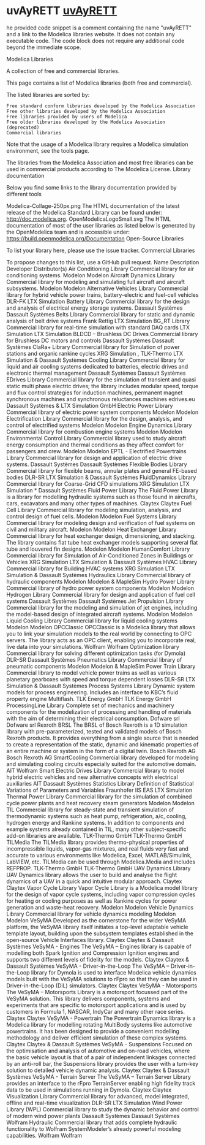 # uvAyRETT [uvAyRETT]("https://modelica.org/libraries/")

he provided code snippet is a comment containing the name "uvAyRETT" and a link to the Modelica libraries website. It does not contain any executable code. The code block does not require any additional code beyond the immediate scope.

Modelica Libraries

A collection of free and commercial libraries.

This page contains a list of Modelica libraries (both free and commercial).

The listed libraries are sorted by:

    Free standard conform libraries developed by the Modelica Association
    Free other libraries developed by the Modelica Association
    Free libraries provided by users of Modelica
    Free older libraries developed by the Modelica Association (deprecated)
    Commercial libraries

Note that the usage of a Modelica library requires a Modelica simulation environment, see the tools page.

The libraries from the Modelica Association and most free libraries can be used in commercial products according to The Modelica License.
Library documentation

Below you find some links to the library documentation provided by different tools
	
Modelica-Collage-250px.png 	The HTML documentation of the latest release of the Modelica Standard Library can be found under: http://doc.modelica.org.
OpenModelicaLogoSmall.svg 	The HTML documentation of most of the user libraries as listed below is generated by the OpenModelica team and is accessible under: https://build.openmodelica.org/Documentation
Open-Source Libraries

To list your library here, please use the issue tracker.
Commercial Libraries

To propose changes to this list, use a GitHub pull request.
Name 	Description 	Developer 	Distributor(s)
Air Conditioning Library 	Commercial library for air conditioning systems. 	Modelon 	Modelon
Aircraft Dynamics Library 	Commercial library for modeling and simulating full aircraft and aircraft subsystems. 	Modelon 	Modelon
Alternative Vehicles Library 	Commercial library for hybrid vehicle power trains, battery-electric and fuel-cell vehicles 	DLR-FK 	LTX Simulation
Battery Library 	Commercial library for the design and analysis of electrical energy storage systems. 	Dassault Systèmes 	Dassault Systèmes
Belts Library 	Commercial library for static and dynamic analysis of belt drive systems 	Frank Rettig 	LTX Simulation
BG_RT Library 	Commercial library for real-time simulation with standard DAQ cards 	LTX Simulation 	LTX Simulation
BLDCD – Brushless DC Drives 	Commercial library for Brushless DC motors and controls 	Dassault Systèmes 	Dassault Systèmes
ClaRa+ Library 	Commercial library for Simulation of power stations and organic rankine cycles 	XRG Simulation , TLK-Thermo 	LTX Simulation & Dassault Systèmes
Cooling Library 	Commercial library for liquid and air cooling systems dedicated to batteries, electric drives and electronic thermal management 	Dassault Systèmes 	Dassault Systèmes
EDrives Library 	Commercial library for the simulation of transient and quasi static multi phase electric drives; the library includes modular speed, torque and flux control strategies for induction machines, permanent magnet synchronous machines and synchronous reluctances machines 	edrives.eu 	Dassault Systèmes & LTX Simulation GmbH
Electric Power Library 	Commercial library of electric power system components 	Modelon 	Modelon
Electrification Library 	Commercial library for the design, analysis, and control of electrified systems 	Modelon 	Modelon
Engine Dynamics Library 	Commercial library for combustion engine systems 	Modelon 	Modelon
Environmental Control Library 	Commercial library used to study aircraft energy consumption and thermal conditions as they affect comfort for passengers and crew. 	Modelon 	Modelon
EPTL - Electrified Powertrains Library 	Commercial library for design and application of electric drive systems. 	Dassault Systèmes 	Dassault Systèmes
Flexible Bodies Library 	Commercial library for flexible beams, annular plates and general FE-based bodies 	DLR-SR 	LTX Simulation & Dassault Systèmes
FluidDynamics Library 	Commercial library for Coarse-Grid CFD simulations 	XRG Simulation 	LTX Simulation * Dassault Systèmes
Fluid Power Library 	The Fluid Power Library is a library for modelling hydraulic systems such as those found in aircrafts, cars, excavators and many other types of machines. 	Claytex 	Claytex
Fuel Cell Library 	Commercial library for modeling simulation, analysis, and control design of fuel cells. 	Modelon 	Modelon
Fuel Systems Library 	Commercial library for modeling design and verification of fuel systems on civil and military aircraft. 	Modelon 	Modelon
Heat Exchanger Library 	Commercial library for heat exchanger design, dimensioning, and stacking. The library contains flat tube heat exchanger models supporting several flat tube and louvered fin designs. 	Modelon 	Modelon
HumanComfort Library 	Commercial library for Simulation of Air-Conditioned Zones in Buildings or Vehicles 	XRG Simulation 	LTX Simulation & Dassault Systèmes
HVAC Library 	Commercial library for Building HVAC systems 	XRG Simulation 	LTX Simulation & Dassault Systèmes
Hydraulics Library 	Commercial library of hydraulic components 	Modelon 	Modelon & MapleSim
Hydro Power Library 	Commercial library of hydro power system components 	Modelon 	Modelon
Hydrogen Library 	Commercial library for design and application of fuel cell systems 	Dassault Systèmes 	Dassault Systèmes
Jet Propulsion Library 	Commercial library for the modeling and simulation of jet engines, including the model-based design of integrated aircraft systems. 	Modelon 	Modelon
Liquid Cooling Library 	Commercial library for liquid cooling systems 	Modelon 	Modelon
OPCClassic 	OPCClassic is a Modelica library that allows you to link your simulation models to the real world by connecting to OPC servers. The library acts as an OPC client, enabling you to incorporate real, live data into your simulations. 	Wolfram 	Wolfram
Optimization library 	Commercial library for solving different optimization tasks (for Dymola) 	DLR-SR 	Dassault Systèmes
Pneumatics Library 	Commercial library of pneumatic components 	Modelon 	Modelon & MapleSim
Power Train Library 	Commercial library to model vehicle power trains as well as various planetary gearboxes with speed and torque dependent losses 	DLR-SR 	LTX Simulation & Dassault Systèmes
Process Systems Library 	Dynamic system models for process engineering. Includes an interface to KBC’s fluid property engine Multiflash. 	TLK Energy GmbH 	TLK Energy GmbH
ProcessingLine Library 	Complete set of mechanics and machinery components for the modelization of processing and handling of materials with the aim of determining their electrical consumption. 	Dofware srl 	Dofware srl
Rexroth BRSL 	The BRSL of Bosch Rexroth is a 1D simulation library with pre-parameterized, tested and validated models of Bosch Rexroth products. It provides everything from a single source that is needed to create a representation of the static, dynamic and kinematic properties of an entire machine or system in the form of a digital twin. 	Bosch Rexroth AG 	Bosch Rexroth AG
SmartCooling 	Commercial library developed for modeling and simulating cooling circuits especially suited for the automotive domain. 	AIT 	Wolfram
Smart Electric Drives Library 	Commercial library to model hybrid electric vehicles and new alternative concepts with electrical auxiliaries 	AIT 	Dassault Systèmes
Statistics Library 	Definition of Statistical Variations of Parameters and Variables 	Fraunhofer IIS EAS 	LTX Simulation
Thermal Power Library 	Commercial library for the simulation of combined cycle power plants and heat recovery steam generators 	Modelon 	Modelon
TIL 	Commercial library for steady-state and transient simulation of thermodynamic systems such as heat pump, refrigeration, a/c, cooling, hydrogen energy and Rankine systems. In addition to components and example systems already contained in TIL, many other subject-specific add-on libraries are available. 	TLK-Thermo GmbH 	TLK-Thermo GmbH
TILMedia 	The TILMedia library provides thermo-physical properties of incompressible liquids, vapor-gas mixtures, and real fluids very fast and accurate to various environments like Modelica, Excel, MATLAB/Simulink, LabVIEW, etc. TILMedia can be used through Modelica.Media and includes REFPROP. 	TLK-Thermo GmbH 	TLK-Thermo GmbH
UAV Dynamics Library 	UAV Dynamics library allows the user to build and analyse the flight dynamics of a UAV in a quick and intuitive modular approach. 	Claytex 	Claytex
Vapor Cycle Library 	Vapor Cycle Library is a Modelica model library for the design of vapor cycle systems, including vapor compression cycles for heating or cooling purposes as well as Rankine cycles for power generation and waste-heat recovery. 	Modelon 	Modelon
Vehicle Dynamics Library 	Commercial library for vehicle dynamics modeling 	Modelon 	Modelon
VeSyMA 	Developed as the cornerstone for the wider VeSyMA platform, the VeSyMA library itself initiates a top-level adaptable vehicle template layout, building upon the subsystem templates established in the open-source Vehicle Interfaces library. 	Claytex 	Claytex & Dassault Systèmes
VeSyMA - Engines 	The VeSyMA – Engines library is capable of modelling both Spark Ignition and Compression Ignition engines and supports two different levels of fidelity for the models. 	Claytex 	Claytex & Dassault Systèmes
VeSyMA - Driver-in-the-Loop 	The VeSyMA – Driver-in-the-Loop library for Dymola is used to interface Modelica vehicle dynamics models built with the VeSyMA solutions to rFpro so that they can be used in Driver-in-the-Loop (DiL) simulators. 	Claytex 	Claytex
VeSyMA - Motorsports 	The VeSyMA – Motorsports Library is a motorsport focussed part of the VeSyMA solution. This library delivers components, systems and experiments that are specific to motorsport applications and is used by customers in Formula 1, NASCAR, IndyCar and many other race series. 	Claytex 	Claytex
VeSyMA - Powertrain 	The Powertrain Dynamics library is a Modelica library for modelling rotating MultiBody systems like automotive powertrains. It has been designed to provide a convenient modelling methodology and deliver efficient simulation of these complex systems. 	Claytex 	Claytex & Dassault Systèmes
VeSyMA - Suspensions 	Focused on the optimisation and analysis of automotive and on-road vehicles, where the basic vehicle layout is that of a pair of independent linkages connected by an anti-roll bar, the Suspensions library provides the user with a turn-key solution to detailed vehicle dynamic analysis. 	Claytex 	Claytex & Dassault Systèmes
VeSyMA - Terrain Server 	The VeSyMA – Terrain Server Library provides an interface to the rFpro TerrainServer enabling high fidelity track data to be used in simulations running in Dymola. 	Claytex 	Claytex
Visualization Library 	Commercial library for advanced, model integrated, offline and real-time visualization 	DLR-SR 	LTX Simulation
Wind Power Library (WPL) 	Commercial library to study the dynamic behavior and control of modern wind power plants 	Dassault Systèmes 	Dassault Systèmes
Wolfram Hydraulic 	Commercial library that adds complete hydraulic functionality to Wolfram SystemModeler’s already powerful modeling capabilities. 	Wolfram 	Wolfram